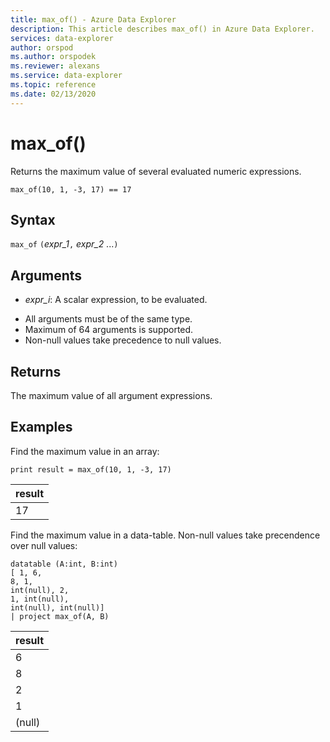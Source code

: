```yaml
---
title: max_of() - Azure Data Explorer
description: This article describes max_of() in Azure Data Explorer.
services: data-explorer
author: orspod
ms.author: orspodek
ms.reviewer: alexans
ms.service: data-explorer
ms.topic: reference
ms.date: 02/13/2020
---
```

# max_of()

Returns the maximum value of several evaluated numeric expressions.

```kusto
max_of(10, 1, -3, 17) == 17
```

## Syntax

`max_of` `(`*expr_1*`,` *expr_2* ...`)`

## Arguments

* *expr_i*: A scalar expression, to be evaluated.

- All arguments must be of the same type.
- Maximum of 64 arguments is supported.
- Non-null values take precedence to null values.

## Returns

The maximum value of all argument expressions.

## Examples

Find the maximum value in an array: 

<!-- csl: https://help.kusto.windows.net/Samples  -->
```kusto
print result = max_of(10, 1, -3, 17) 
```

|result|
|---|
|17|

Find the maximum value in a data-table. Non-null values take precendence over null values:

<!-- csl: https://help.kusto.windows.net/Samples  -->
```kusto
datatable (A:int, B:int)
[ 1, 6,
8, 1,
int(null), 2,
1, int(null),
int(null), int(null)]
| project max_of(A, B)
```

|result|
|---|
|6|
|8| 
|2| 
|1|
|(null)|